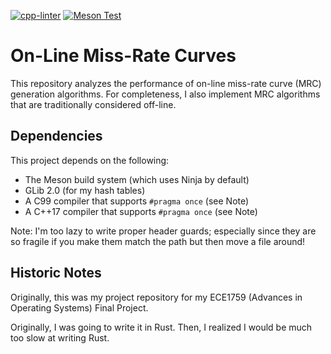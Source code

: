 [![cpp-linter](https://github.com/cpp-linter/cpp-linter-action/actions/workflows/cpp-linter.yml/badge.svg)](https://github.com/cpp-linter/cpp-linter-action/actions/workflows/cpp-linter.yml)
[![Meson Test](https://github.com/thedavidchu/online_mrc/workflows/build.yml/badge.svg)](https://github.com/thedavidchu/online_mrc/actions)

# On-Line Miss-Rate Curves

This repository analyzes the performance of on-line miss-rate curve (MRC)
generation algorithms. For completeness, I also implement MRC algorithms that
are traditionally considered off-line.

## Dependencies

This project depends on the following:
- The Meson build system (which uses Ninja by default)
- GLib 2.0 (for my hash tables)
- A C99 compiler that supports `#pragma once` (see Note)
- A C++17 compiler that supports `#pragma once` (see Note)

Note: I'm too lazy to write proper header guards; especially since they are so
fragile if you make them match the path but then move a file around!

## Historic Notes

Originally, this was my project repository for my ECE1759
(Advances in Operating Systems) Final Project.

Originally, I was going to write it in Rust. Then, I realized I would be much
too slow at writing Rust.

